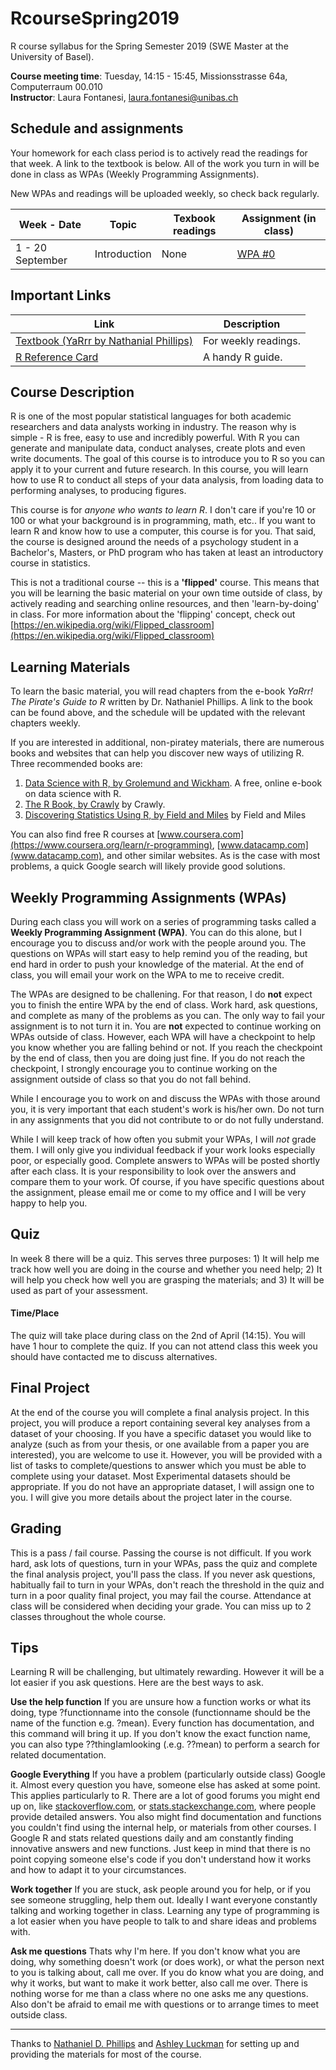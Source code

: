 # RcourseSpring2019
R course syllabus for the Spring Semester 2019 (SWE Master at the University of Basel).

**Course meeting time**: Tuesday, 14:15 - 15:45, Missionsstrasse 64a, Computerraum 00.010 <br/>
**Instructor**: Laura Fontanesi, [laura.fontanesi@unibas.ch](mailto:laura.fontanesi@unibas.ch)


## Schedule and assignments
Your homework for each class period is to actively read the readings for that week. A link to the textbook is below. All of the work you turn in will be done in class as WPAs (Weekly Programming Assignments).

New WPAs and readings will be uploaded weekly, so check back regularly.

|Week - Date | Topic | Texbook readings | Assignment (in class) |
|---------- | ------------------------ | ----------------- | ---------------------- |
|1 - 20 September | Introduction | None    | [WPA #0](https://github.com/laurafontanesi/RcourseSpring2019/blob/master/notebooks/WPA%20%230.ipynb) |


## Important Links
Link | Description 
-------------------- | ----------------------------------- 
[Textbook (YaRrr by Nathanial Phillips)](https://bookdown.org/ndphillips/YaRrr/) | For weekly readings.
[R Reference Card](http://nathanieldphillips.com/wp-content/uploads/2016/03/RReferenceCard.pdf) | A handy R guide.


## Course Description
R is one of the most popular statistical languages for both academic researchers and data analysts working in industry. The reason why is simple - R is free, easy to use and incredibly powerful. With R you can generate and manipulate data, conduct analyses, create plots and even write documents. The goal of this course is to introduce you to R so you can apply it to your current and future research. In this course, you will learn how to use R to conduct all steps of your data analysis, from loading data to performing analyses, to producing figures.

This course is for *anyone who wants to learn R*. I don't care if you're 10 or 100 or what your background is in programming, math, etc.. If you want to learn R and know how to use a computer, this course is for you. That said, the course is designed around the needs of a psychology student in a Bachelor's, Masters, or PhD program who has taken at least an introductory course in statistics.

This is not a traditional course -- this is a **'flipped'** course. This means that you will be learning the basic material on your own time outside of class, by actively reading and searching online resources, and then 'learn-by-doing' in class. For more information about the 'flipping' concept, check out [https://en.wikipedia.org/wiki/Flipped_classroom](https://en.wikipedia.org/wiki/Flipped_classroom)


## Learning Materials
To learn the basic material, you will read chapters from the e-book *YaRrr! The Pirate's Guide to R* written by Dr. Nathaniel Phillips. A link to the book can be found above, and the schedule will be updated with the relevant chapters weekly.

If you are interested in additional, non-piratey materials, there are numerous books and websites that can help you discover new ways of utilizing R. Three recommended books are:

1. [Data Science with R, by Grolemund and Wickham](http://r4ds.had.co.nz/). A free, online e-book on data science with R.
2. [The R Book, by Crawly](http://goo.gl/sYB5rs) by Crawly.
3. [Discovering Statistics Using R, by Field and Miles](http://goo.gl/WNKxjb) by Field and Miles

You can also find free R courses at [www.coursera.com](https://www.coursera.org/learn/r-programming), [www.datacamp.com](www.datacamp.com), and other similar websites. As is the case with most problems, a quick Google search will likely provide good solutions.


## Weekly Programming Assignments (WPAs)
During each class you will work on a series of programming tasks called a **Weekly Programming Assignment (WPA)**. You can do this alone, but I encourage you to discuss and/or work with the people around you. The questions on WPAs will start easy to help remind you of the reading, but end hard in order to push your knowledge of the material. At the end of class, you will email your work on the WPA to me to receive credit.

The WPAs are designed to be challening. For that reason, I do **not** expect you to finish the entire WPA by the end of class. Work hard, ask questions, and complete as many of the problems as you can. The only way to fail your assignment is to not turn it in. You are **not** expected to continue working on WPAs outside of class. However, each WPA will have a checkpoint to help you know whether you are falling behind or not. If you reach the checkpoint by the end of class, then you are doing just fine. If you do not reach the checkpoint, I strongly encourage you to continue working on the assignment outside of class so that you do not fall behind.

While I encourage you to work on and discuss the WPAs with those around you, it is very important that each student's work is his/her own. Do not turn in any assignments that you did not contribute to or do not fully understand.

While I will keep track of how often you submit your WPAs, I will *not* grade them. I will only give you individual feedback if your work looks especially poor, or especially good. Complete answers to WPAs will be posted shortly after each class. It is your responsibility to look over the answers and compare them to your work. Of course, if you have specific questions about the assignment, please email me or come to my office and I will be very happy to help you.


## Quiz
In week 8 there will be a quiz. This serves three purposes: 1) It will help me track how well you are doing in the course and whether you need help; 2) It will help you check how well you are grasping the materials; and 3) It will be used as part of your assessment. 

#### Time/Place
The quiz will take place during class on the 2nd of April (14:15). You will have 1 hour to complete the quiz. If you can not attend class this week you should have contacted me to discuss alternatives.


## Final Project
At the end of the course you will complete a final analysis project. In this project, you will produce a report containing several key analyses from a dataset of your choosing. If you have a specific dataset you would like to analyze (such as from your thesis, or one available from a paper you are interested), you are welcome to use it. However, you will be provided with a list of tasks to complete/questions to answer which you must be able to complete using your dataset. Most Experimental datasets should be appropriate. If you do not have an appropriate dataset, I will assign one to you. I will give you more details about the project later in the course.


## Grading
This is a pass / fail course. Passing the course is not difficult. If you work hard, ask lots of questions, turn in your WPAs, pass the quiz and complete the final analysis project, you'll pass the class. If you never ask questions, habitually fail to turn in your WPAs, don't reach the threshold in the quiz and turn in a poor quality final project, you may fail the course. Attendance at class will be considered when deciding your grade. You can miss up to 2 classes throughout the whole course.


## Tips
Learning R will be challenging, but ultimately rewarding. However it will be a lot easier if you ask questions. Here are the best ways to ask.

**Use the help function**
If you are unsure how a function works or what its doing, type ?functionname into the console (functionname should be the name of the function e.g. ?mean). Every function has documentation, and this command will bring it up. If you don't know the exact function name, you can also type ??thingIamlooking (.e.g. ??mean) to perform a search for related documentation.

**Google Everything**
If you have a problem (particularly outside class) Google it. Almost every question you have, someone else has asked at some point. This applies particularly to R. There are a lot of good forums you might end up on, like [stackoverflow.com](http://stackoverflow.com/tags/r/), or [stats.stackexchange.com](http://stats.stackexchange.com/questions/tagged/r), where people provide detailed answers. You also might find documentation and functions you couldn't find using the internal help, or materials from other courses. I Google R and stats related questions daily and am constantly finding innovative answers and new functions. Just keep in mind that there is no point copying someone else's code if you don't understand how it works and how to adapt it to your circumstances.

**Work together**
If you are stuck, ask people around you for help, or if you see someone struggling, help them out. Ideally I want everyone constantly talking and working together in class. Learning any type of programming is a lot easier when you have people to talk to and share ideas and problems with. 

**Ask me questions**
Thats why I'm here. If you don't know what you are doing, why something doesn't work (or does work), or what the person next to you is talking about, call me over. If you do know what you are doing, and why it works, but want to make it work better, also call me over. There is nothing worse for me than a class where no one asks me any questions. Also don't be afraid to email me with questions or to arrange times to meet outside class.

---
Thanks to [Nathaniel D. Phillips](http://nathanieldphillips.com/) and [Ashley Luckman](https://www.wbs.ac.uk/about/person/ashley-luckman) for setting up and providing the materials for most of the course.